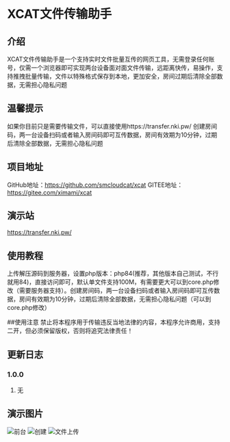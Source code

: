 # XCAT文件传输助手

## 介绍
XCAT文件传输助手是一个支持实时文件批量互传的网页工具，无需登录任何账号，仅需一个浏览器即可实现两台设备面对面文件传输，远距离快传，易操作，支持推拽批量传输，文件以特殊格式保存到本地，更加安全，房间过期后清除全部数据，无需担心隐私问题

## 温馨提示
如果你目前只是需要传输文件，可以直接使用https://transfer.nki.pw/ 创建房间码，两一台设备扫码或者输入房间码即可互传数据，房间有效期为10分钟，过期后清除全部数据，无需担心隐私问题

## 项目地址
GitHub地址：https://github.com/smcloudcat/xcat GITEE地址：https://gitee.com/ximami/xcat

## 演示站
https://transfer.nki.pw/

## 使用教程
上传解压源码到服务器，设置php版本：php84(推荐，其他版本自己测试，不行就用84)，直接访问即可，默认单文件支持100M，有需要更大可以到core.php修改（需要服务器支持）。创建房间码，两一台设备扫码或者输入房间码即可互传数据，房间有效期为10分钟，过期后清除全部数据，无需担心隐私问题（可以到core.php修改）

##使用注意
禁止将本程序用于传输违反当地法律的内容，本程序允许商用，支持二开，但必须保留版权，否则将追究法律责任！

## 更新日志
### 1.0.0
1. 无

## 演示图片
![前台](https://img.czzu.cn/u/xcat/Hxw0aM8h.png "前台")
![创建](https://img.czzu.cn/u/xcat/6ACkgBe8.png "创建")
![文件上传](https://img.czzu.cn/u/xcat/zKDFzAzq.png "文件上传")